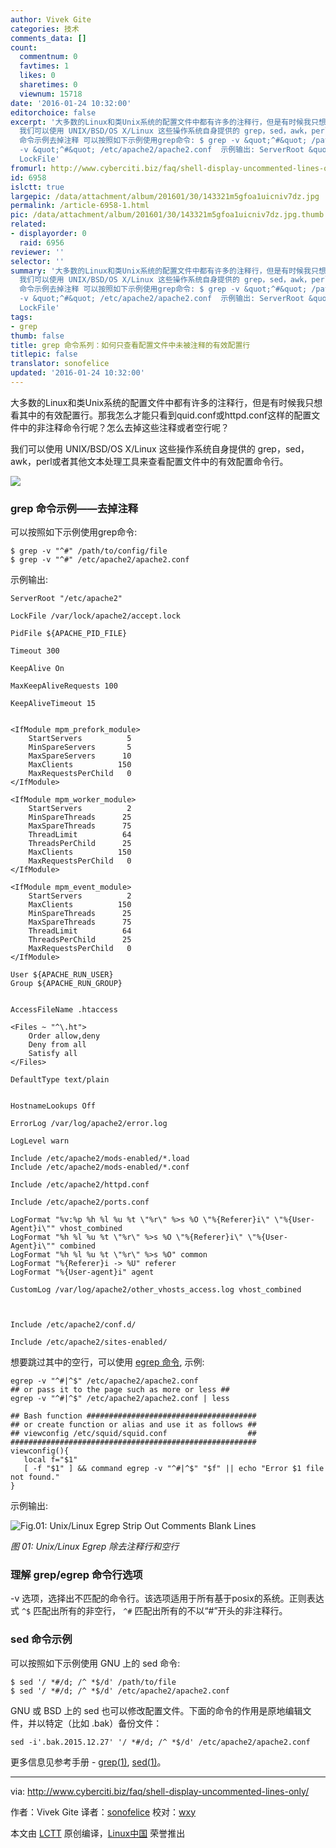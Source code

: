```yaml
---
author: Vivek Gite
categories: 技术
comments_data: []
count:
  commentnum: 0
  favtimes: 1
  likes: 0
  sharetimes: 0
  viewnum: 15718
date: '2016-01-24 10:32:00'
editorchoice: false
excerpt: '大多数的Linux和类Unix系统的配置文件中都有许多的注释行，但是有时候我只想看其中的有效配置行。那我怎么才能只看到quid.conf或httpd.conf这样的配置文件中的非注释命令行呢？怎么去掉这些注释或者空行呢？
  我们可以使用 UNIX/BSD/OS X/Linux 这些操作系统自身提供的 grep，sed，awk，perl或者其他文本处理工具来查看配置文件中的有效配置命令行。  grep
  命令示例去掉注释 可以按照如下示例使用grep命令: $ grep -v &quot;^#&quot; /path/to/config/file $ grep
  -v &quot;^#&quot; /etc/apache2/apache2.conf  示例输出: ServerRoot &quot;/etc/apache2&quot;
  LockFile'
fromurl: http://www.cyberciti.biz/faq/shell-display-uncommented-lines-only/
id: 6958
islctt: true
largepic: /data/attachment/album/201601/30/143321m5gfoa1uicniv7dz.jpg
permalink: /article-6958-1.html
pic: /data/attachment/album/201601/30/143321m5gfoa1uicniv7dz.jpg.thumb.jpg
related:
- displayorder: 0
  raid: 6956
reviewer: ''
selector: ''
summary: '大多数的Linux和类Unix系统的配置文件中都有许多的注释行，但是有时候我只想看其中的有效配置行。那我怎么才能只看到quid.conf或httpd.conf这样的配置文件中的非注释命令行呢？怎么去掉这些注释或者空行呢？
  我们可以使用 UNIX/BSD/OS X/Linux 这些操作系统自身提供的 grep，sed，awk，perl或者其他文本处理工具来查看配置文件中的有效配置命令行。  grep
  命令示例去掉注释 可以按照如下示例使用grep命令: $ grep -v &quot;^#&quot; /path/to/config/file $ grep
  -v &quot;^#&quot; /etc/apache2/apache2.conf  示例输出: ServerRoot &quot;/etc/apache2&quot;
  LockFile'
tags:
- grep
thumb: false
title: grep 命令系列：如何只查看配置文件中未被注释的有效配置行
titlepic: false
translator: sonofelice
updated: '2016-01-24 10:32:00'
---
```


大多数的Linux和类Unix系统的配置文件中都有许多的注释行，但是有时候我只想看其中的有效配置行。那我怎么才能只看到quid.conf或httpd.conf这样的配置文件中的非注释命令行呢？怎么去掉这些注释或者空行呢？


我们可以使用 UNIX/BSD/OS X/Linux 这些操作系统自身提供的 grep，sed，awk，perl或者其他文本处理工具来查看配置文件中的有效配置命令行。


![](/data/attachment/album/201601/30/143321m5gfoa1uicniv7dz.jpg)


### grep 命令示例——去掉注释


可以按照如下示例使用grep命令:



```
$ grep -v "^#" /path/to/config/file
$ grep -v "^#" /etc/apache2/apache2.conf

```

示例输出:



```
ServerRoot "/etc/apache2"

LockFile /var/lock/apache2/accept.lock

PidFile ${APACHE_PID_FILE}

Timeout 300

KeepAlive On

MaxKeepAliveRequests 100

KeepAliveTimeout 15


<IfModule mpm_prefork_module>
    StartServers          5
    MinSpareServers       5
    MaxSpareServers      10
    MaxClients          150
    MaxRequestsPerChild   0
</IfModule>

<IfModule mpm_worker_module>
    StartServers          2
    MinSpareThreads      25
    MaxSpareThreads      75
    ThreadLimit          64
    ThreadsPerChild      25
    MaxClients          150
    MaxRequestsPerChild   0
</IfModule>

<IfModule mpm_event_module>
    StartServers          2
    MaxClients          150
    MinSpareThreads      25
    MaxSpareThreads      75
    ThreadLimit          64
    ThreadsPerChild      25
    MaxRequestsPerChild   0
</IfModule>

User ${APACHE_RUN_USER}
Group ${APACHE_RUN_GROUP}


AccessFileName .htaccess

<Files ~ "^\.ht">
    Order allow,deny
    Deny from all
    Satisfy all
</Files>

DefaultType text/plain


HostnameLookups Off

ErrorLog /var/log/apache2/error.log

LogLevel warn

Include /etc/apache2/mods-enabled/*.load
Include /etc/apache2/mods-enabled/*.conf

Include /etc/apache2/httpd.conf

Include /etc/apache2/ports.conf

LogFormat "%v:%p %h %l %u %t \"%r\" %>s %O \"%{Referer}i\" \"%{User-Agent}i\"" vhost_combined
LogFormat "%h %l %u %t \"%r\" %>s %O \"%{Referer}i\" \"%{User-Agent}i\"" combined
LogFormat "%h %l %u %t \"%r\" %>s %O" common
LogFormat "%{Referer}i -> %U" referer
LogFormat "%{User-agent}i" agent

CustomLog /var/log/apache2/other_vhosts_access.log vhost_combined



Include /etc/apache2/conf.d/

Include /etc/apache2/sites-enabled/

```

想要跳过其中的空行，可以使用 [egrep 命令](http://www.cyberciti.biz/faq/grep-regular-expressions/), 示例:



```
egrep -v "^#|^$" /etc/apache2/apache2.conf
## or pass it to the page such as more or less ##
egrep -v "^#|^$" /etc/apache2/apache2.conf | less

## Bash function ######################################
## or create function or alias and use it as follows ##
## viewconfig /etc/squid/squid.conf                  ##
#######################################################
viewconfig(){
   local f="$1"
   [ -f "$1" ] && command egrep -v "^#|^$" "$f" || echo "Error $1 file not found."
}

```

示例输出:


![Fig.01: Unix/Linux Egrep Strip Out Comments Blank Lines](/data/attachment/album/201601/30/143444bovvlitdoqlhukof.jpg)


*图 01: Unix/Linux Egrep 除去注释行和空行*


### 理解 grep/egrep 命令行选项


-v 选项，选择出不匹配的命令行。该选项适用于所有基于posix的系统。正则表达式 `^$` 匹配出所有的非空行， `^#` 匹配出所有的不以“#”开头的非注释行。


### sed 命令示例


可以按照如下示例使用 GNU 上的 sed 命令:



```
$ sed '/ *#/d; /^ *$/d' /path/to/file
$ sed '/ *#/d; /^ *$/d' /etc/apache2/apache2.conf

```

GNU 或 BSD 上的 sed 也可以修改配置文件。下面的命令的作用是原地编辑文件，并以特定（比如 .bak）备份文件：



```
sed -i'.bak.2015.12.27' '/ *#/d; /^ *$/d' /etc/apache2/apache2.conf

```

更多信息见参考手册 - [grep(1)](http://www.manpager.com/linux/man1/grep.1.html), [sed(1)](http://www.manpager.com/linux/man1/sed.1.html)。




---


via: <http://www.cyberciti.biz/faq/shell-display-uncommented-lines-only/>


作者：Vivek Gite 译者：[sonofelice](https://github.com/sonofelice) 校对：[wxy](https://github.com/wxy)


本文由 [LCTT](https://github.com/LCTT/TranslateProject) 原创编译，[Linux中国](https://linux.cn/) 荣誉推出